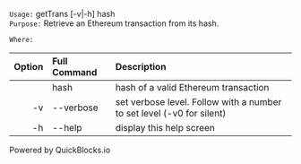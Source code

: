 
`Usage:`    getTrans [-v|-h] hash  
`Purpose:`  Retrieve an Ethereum transaction from its hash.
             
`Where:`  

| Option | Full Command | Description |
| -------: | :------- | :------- |
|  | hash | hash of a valid Ethereum transaction |
| -v | --verbose | set verbose level. Follow with a number to set level (-v0 for silent) |
| -h | --help | display this help screen |

  Powered by QuickBlocks.io

